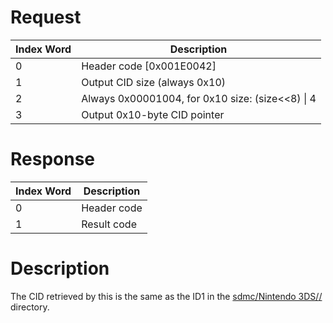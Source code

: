 # Request

| Index Word | Description                                        |
|------------|----------------------------------------------------|
| 0          | Header code \[0x001E0042\]                         |
| 1          | Output CID size (always 0x10)                      |
| 2          | Always 0x00001004, for 0x10 size: (size\<\<8) \| 4 |
| 3          | Output 0x10-byte CID pointer                       |

# Response

| Index Word | Description |
|------------|-------------|
| 0          | Header code |
| 1          | Result code |

# Description

The CID retrieved by this is the same as the ID1 in the [sdmc/Nintendo
3DS/<ID0>/<ID1>](SD_Filesystem "wikilink") directory.
